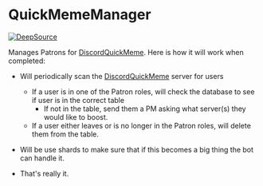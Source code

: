 # QuickMemeManager

[![DeepSource](https://deepsource.io/gh/chand1012/QuickMemeManager.svg/?label=active+issues&show_trend=true)](https://deepsource.io/gh/chand1012/QuickMemeManager/?ref=repository-badge)

Manages Patrons for [DiscordQuickMeme](https://github.com/chand1012/Discord-Quick-Meme). Here is how it will work when completed:

 - Will periodically scan the [DiscordQuickMeme](https://discord.gg/YNnp9uy) server for users
    - If a user is in one of the Patron roles, will check the database to see if user is in the correct table
        - If not in the table, send them a PM asking what server(s) they would like to boost.
    - If a user either leaves or is no longer in the Patron roles, will delete them from the table.

 - Will be use shards to make sure that if this becomes a big thing the bot can handle it.
 
 - That's really it.

